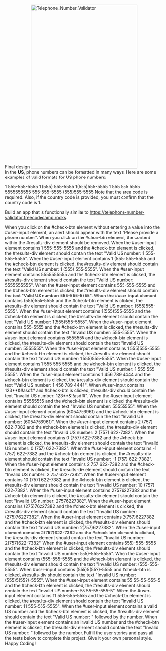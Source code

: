 Final design 
<img width="345" height="527" alt="Telephone_Number_Validator" src="https://github.com/user-attachments/assets/704ca7ad-c9e1-4007-8c32-7907dfee6beb" />
</br>
In the <strong>US</strong>, phone numbers can be formatted in many ways. Here are some examples of valid formats for US phone numbers:

1 555-555-5555
1 (555) 555-5555
1(555)555-5555
1 555 555 5555
5555555555
555-555-5555
(555)555-5555
Note that the area code is required. Also, if the country code is provided, you must confirm that the country code is 1.

<!-- Objective: -->

Build an app that is functionally similar to https://telephone-number-validator.freecodecamp.rocks.

<!-- User Stories: -->

<!-- You should have an input element with an id of "user-input". -->
<!--
You should have a button element with an id of "check-btn". -->
<!-- You should have a button element with an id of "clear-btn". -->

<!-- You should have a div, span or p element with an id of "results-div". -->

When you click on the #check-btn element without entering a value into the #user-input element, an alert should appear with the text "Please provide a phone number".
When you click on the #clear-btn element, the content within the #results-div element should be removed.
When the #user-input element contains 1 555-555-5555 and the #check-btn element is clicked, the #results-div element should contain the text "Valid US number: 1 555-555-5555".
When the #user-input element contains 1 (555) 555-5555 and the #check-btn element is clicked, the #results-div element should contain the text "Valid US number: 1 (555) 555-5555".
When the #user-input element contains 5555555555 and the #check-btn element is clicked, the #results-div element should contain the text "Valid US number: 5555555555".
When the #user-input element contains 555-555-5555 and the #check-btn element is clicked, the #results-div element should contain the text "Valid US number: 555-555-5555".
When the #user-input element contains (555)555-5555 and the #check-btn element is clicked, the #results-div element should contain the text "Valid US number: (555)555-5555".
When the #user-input element contains 1(555)555-5555 and the #check-btn element is clicked, the #results-div element should contain the text "Valid US number: 1(555)555-5555".
When the #user-input element contains 555-5555 and the #check-btn element is clicked, the #results-div element should contain the text "Invalid US number: 555-5555".
When the #user-input element contains 5555555 and the #check-btn element is clicked, the #results-div element should contain the text "Invalid US number: 5555555".
When the #user-input element contains 1 555)555-5555 and the #check-btn element is clicked, the #results-div element should contain the text "Invalid US number: 1 555)555-5555".
When the #user-input element contains 1 555 555 5555 and the #check-btn element is clicked, the #results-div element should contain the text "Valid US number: 1 555 555 5555".
When the #user-input element contains 1 456 789 4444 and the #check-btn element is clicked, the #results-div element should contain the text "Valid US number: 1 456 789 4444".
When #user-input contains 123**&!!asdf# and #check-btn is clicked, #results-div should contain the text "Invalid US number: 123**&!!asdf#".
When the #user-input element contains 55555555 and the #check-btn element is clicked, the #results-div element should contain the text "Invalid US number: 55555555".
When the #user-input element contains (6054756961) and the #check-btn element is clicked, the #results-div element should contain the text "Invalid US number: (6054756961)".
When the #user-input element contains 2 (757) 622-7382 and the #check-btn element is clicked, the #results-div element should contain the text "Invalid US number: 2 (757) 622-7382".
When the #user-input element contains 0 (757) 622-7382 and the #check-btn element is clicked, the #results-div element should contain the text "Invalid US number: 0 (757) 622-7382".
When the #user-input element contains -1 (757) 622-7382 and the #check-btn element is clicked, the #results-div element should contain the text "Invalid US number: -1 (757) 622-7382".
When the #user-input element contains 2 757 622-7382 and the #check-btn element is clicked, the #results-div element should contain the text "Invalid US number: 2 757 622-7382".
When the #user-input element contains 10 (757) 622-7382 and the #check-btn element is clicked, the #results-div element should contain the text "Invalid US number: 10 (757) 622-7382".
When the #user-input element contains 27576227382 and the #check-btn element is clicked, the #results-div element should contain the text "Invalid US number: 27576227382".
When the #user-input element contains (275)76227382 and the #check-btn element is clicked, the #results-div element should contain the text "Invalid US number: (275)76227382".
When the #user-input element contains 2(757)6227382 and the #check-btn element is clicked, the #results-div element should contain the text "Invalid US number: 2(757)6227382".
When the #user-input element contains 2(757)622-7382 and the #check-btn element is clicked, the #results-div element should contain the text "Invalid US number: 2(757)622-7382".
When the #user-input element contains 555)-555-5555 and the #check-btn element is clicked, the #results-div element should contain the text "Invalid US number: 555)-555-5555".
When the #user-input element contains (555-555-5555 and the #check-btn element is clicked, the #results-div element should contain the text "Invalid US number: (555-555-5555".
When #user-input contains (555)5(55?)-5555 and #check-btn is clicked, #results-div should contain the text "Invalid US number: (555)5(55?)-5555".
When the #user-input element contains 55 55-55-555-5 and the #check-btn element is clicked, the #results-div element should contain the text "Invalid US number: 55 55-55-555-5".
When the #user-input element contains 11 555-555-5555 and the #check-btn element is clicked, the #results-div element should contain the text "Invalid US number: 11 555-555-5555".
When the #user-input element contains a valid US number and the #check-btn element is clicked, the #results-div element should contain the text "Valid US number: " followed by the number.
When the #user-input element contains an invalid US number and the #check-btn element is clicked, the #results-div element should contain the text "Invalid US number: " followed by the number.
Fulfill the user stories and pass all the tests below to complete this project. Give it your own personal style. Happy Coding!



